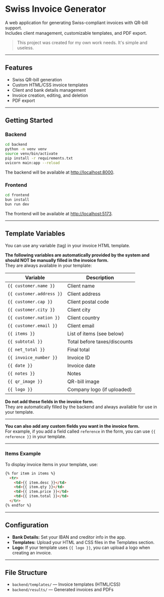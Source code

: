 # Swiss Invoice Generator

A web application for generating Swiss-compliant invoices with QR-bill support.  
Includes client management, customizable templates, and PDF export.
> This project was created for my own work needs. It's simple and useless.

---

## Features

- Swiss QR-bill generation
- Custom HTML/CSS invoice templates
- Client and bank details management
- Invoice creation, editing, and deletion
- PDF export

---

## Getting Started

### Backend

```bash
cd backend
python -m venv venv
source venv/bin/activate
pip install -r requirements.txt
uvicorn main:app --reload
```

The backend will be available at [http://localhost:8000](http://localhost:8000).

### Frontend

```bash
cd frontend
bun install
bun run dev
```

The frontend will be available at [http://localhost:5173](http://localhost:5173).

---

## Template Variables

You can use any variable (tag) in your invoice HTML template.

**The following variables are automatically provided by the system and should NOT be manually filled in the invoice form.**  
They are always available in your template:

| Variable                | Description                        |
|-------------------------|------------------------------------|
| `{{ customer.name }}`   | Client name                        |
| `{{ customer.address }}`| Client address                     |
| `{{ customer.cap }}`    | Client postal code                 |
| `{{ customer.city }}`   | Client city                        |
| `{{ customer.nation }}` | Client country                     |
| `{{ customer.email }}`  | Client email                       |
| `{{ items }}`           | List of items (see below)          |
| `{{ subtotal }}`        | Total before taxes/discounts       |
| `{{ net_total }}`       | Final total                        |
| `{{ invoice_number }}`  | Invoice ID                         |
| `{{ date }}`            | Invoice date                       |
| `{{ notes }}`           | Notes                              |
| `{{ qr_image }}`        | QR-bill image                      |
| `{{ logo }}`            | Company logo (if uploaded)         |

**Do not add these fields in the invoice form.**  
They are automatically filled by the backend and always available for use in your template.

---

**You can also add any custom fields you want in the invoice form.**  
For example, if you add a field called `reference` in the form, you can use `{{ reference }}` in your template.

---

### Items Example

To display invoice items in your template, use:

```html
{% for item in items %}
  <tr>
    <td>{{ item.desc }}</td>
    <td>{{ item.qty }}</td>
    <td>{{ item.price }}</td>
    <td>{{ item.total }}</td>
  </tr>
{% endfor %}
```

---

## Configuration

- **Bank Details:** Set your IBAN and creditor info in the app.
- **Templates:** Upload your HTML and CSS files in the Templates section.
- **Logo:** If your template uses `{{ logo }}`, you can upload a logo when creating an invoice.

---

## File Structure

- `backend/templates/` — Invoice templates (HTML/CSS)
- `backend/results/` — Generated invoices and PDFs



